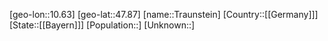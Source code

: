 ﻿---
location: [47.87,10.63]
type: City
tags:
- geo/City


SpocWebEntityId: 34948
isDeleted: false
confidential: public

---
[geo-lon::10.63]
[geo-lat::47.87]
[name::Traunstein]
[Country::[[Germany]]]
[State::[[Bayern]]]
[Population::]
[Unknown::]

